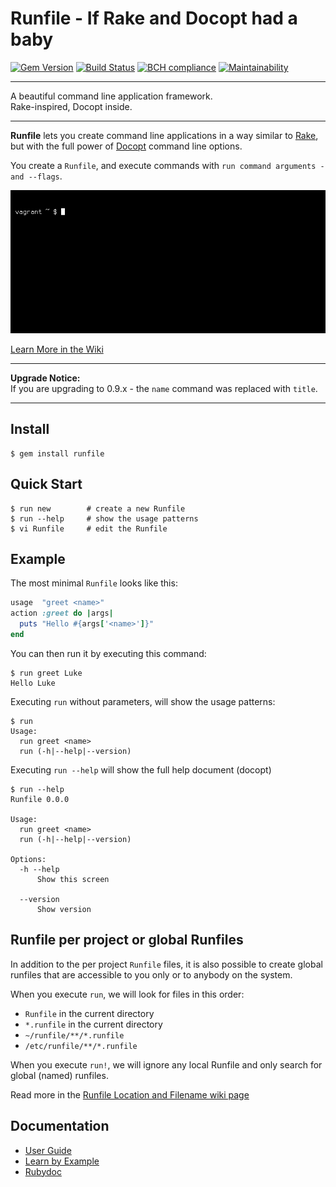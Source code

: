 Runfile - If Rake and Docopt had a baby
==================================================

[![Gem Version](https://badge.fury.io/rb/runfile.svg)](https://badge.fury.io/rb/runfile)
[![Build Status](https://travis-ci.com/DannyBen/runfile.svg?branch=master)](https://travis-ci.com/DannyBen/runfile)
[![BCH compliance](https://bettercodehub.com/edge/badge/DannyBen/runfile?branch=master)](https://bettercodehub.com/results/DannyBen/runfile)
[![Maintainability](https://api.codeclimate.com/v1/badges/81cf02ccfcc8531cb09f/maintainability)](https://codeclimate.com/github/DannyBen/runfile/maintainability)

---

A beautiful command line application framework.  
Rake-inspired, Docopt inside.

---

**Runfile** lets you create command line applications in a way similar 
to [Rake](https://github.com/ruby/rake), but with the full power of 
[Docopt](http://docopt.org/) command line options.

You create a `Runfile`, and execute commands with 
`run command arguments -and --flags`.

![Runfile Demo](https://raw.githubusercontent.com/DannyBen/runfile/master/demo.gif "Runfile Demo")

[Learn More in the Wiki](https://github.com/DannyBen/runfile/wiki)

---

**Upgrade Notice:**  
If you are upgrading to 0.9.x - the `name` command was replaced 
with `title`.

---

Install
--------------------------------------------------

```shell
$ gem install runfile
```


Quick Start
--------------------------------------------------

```shell
$ run new        # create a new Runfile
$ run --help     # show the usage patterns
$ vi Runfile     # edit the Runfile
```


Example
--------------------------------------------------

The most minimal `Runfile` looks like this:

```ruby
usage  "greet <name>"
action :greet do |args|
  puts "Hello #{args['<name>']}" 
end
```

You can then run it by executing this command:

```
$ run greet Luke
Hello Luke
```

Executing `run` without parameters, will show the usage patterns:

```
$ run
Usage:
  run greet <name>
  run (-h|--help|--version)
```

Executing `run --help` will show the full help document (docopt)

```
$ run --help
Runfile 0.0.0

Usage:
  run greet <name>
  run (-h|--help|--version)

Options:
  -h --help
      Show this screen

  --version
      Show version
```


Runfile per project or global Runfiles
--------------------------------------------------

In addition to the per project `Runfile` files, it is also possible to 
create global runfiles that are accessible to you only or to anybody on 
the system.

When you execute `run`, we will look for files in this order:

- `Runfile` in the current directory
- `*.runfile` in the current directory
- `~/runfile/**/*.runfile`
- `/etc/runfile/**/*.runfile`

When you execute `run!`, we will ignore any local Runfile and only search 
for global (named) runfiles.

Read more in the [Runfile Location and Filename wiki page](https://github.com/DannyBen/runfile/wiki/Runfile-Location-and-Filename)


Documentation
--------------------------------------------------

- [User Guide](https://runfile.dannyb.co)
- [Learn by Example](https://github.com/DannyBen/runfile/tree/master/examples)
- [Rubydoc](http://www.rubydoc.info/gems/runfile)
